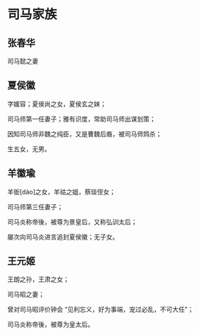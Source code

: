 # 司马家族

## 张春华

司马懿之妻

## 夏侯徽

字媛容；夏侯尚之女，夏侯玄之妹；

司马师第一任妻子；雅有识度，常助司马师出谋划策；

因知司马师非魏之纯臣，又是曹魏后裔，被司马师鸩杀；

生五女，无男。

## 羊徽瑜

羊衜\[dào]之女，羊祜之姐，蔡琰侄女；

司马师第三任妻子；

司马炎称帝後，被尊为景皇后，又称弘训太后；

屡次向司马炎进言追封夏侯徽；无子女。

## 王元姬

王朗之孙，王肃之女；

司马昭之妻；

曾对司马昭评价钟会 “见利忘义，好为事端，宠过必乱，不可大任”；

司马炎称帝後，被尊为皇太后。
